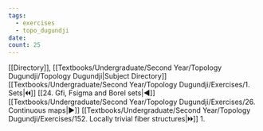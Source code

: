```yaml
---
tags:
  - exercises
  - topo_dugundji
date: 
count: 25
---
```

[[Directory]], [[Textbooks/Undergraduate/Second Year/Topology Dugundji/Topology Dugundji|Subject Directory]]
[[Textbooks/Undergraduate/Second Year/Topology Dugundji/Exercises/1. Sets|🞀🞀]] [[24. Gfi, Fsigma and Borel sets|◀]] [[Textbooks/Undergraduate/Second Year/Topology Dugundji/Exercises/26. Continuous maps|▶]] [[Textbooks/Undergraduate/Second Year/Topology Dugundji/Exercises/152. Locally trivial fiber structures|🞂🞂]]
1. 